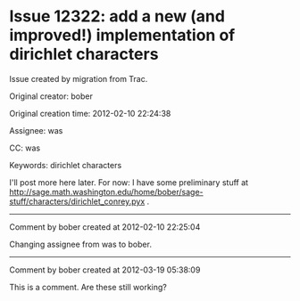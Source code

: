 # Issue 12322: add a new (and improved!) implementation of dirichlet characters

Issue created by migration from Trac.

Original creator: bober

Original creation time: 2012-02-10 22:24:38

Assignee: was

CC:  was

Keywords: dirichlet characters

I'll post more here later. For now: I have some preliminary stuff at http://sage.math.washington.edu/home/bober/sage-stuff/characters/dirichlet_conrey.pyx .


---

Comment by bober created at 2012-02-10 22:25:04

Changing assignee from was to bober.


---

Comment by bober created at 2012-03-19 05:38:09

This is a comment. Are these still working?
